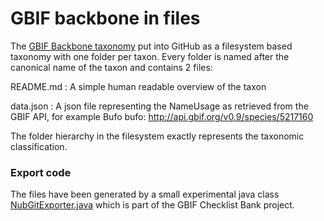 # GBIF backbone in files
The [GBIF Backbone taxonomy][nub] put into GitHub as a filesystem based taxonomy with one folder per taxon.
Every folder is named after the canonical name of the taxon and contains 2 files:

README.md
: A simple human readable overview of the taxon

data.json
: A json file representing the NameUsage as retrieved from the GBIF API, for example Bufo bufo: http://api.gbif.org/v0.9/species/5217160

The folder hierarchy in the filesystem exactly represents the taxonomic classification.


### Export code
The files have been generated by a small experimental java class [NubGitExporter.java][exporter] which is part of the GBIF Checklist Bank project.



[nub]: http://www.gbif.org/dataset/d7dddbf4-2cf0-4f39-9b2a-bb099caae36c    "GBIF Backbone Taxonomy"
[exporter]: https://code.google.com/p/gbif-ecat/source/browse/checklistbank/trunk/checklistbank-nub/src/main/java/org/gbif/nub/export/NubGitExporter.java
